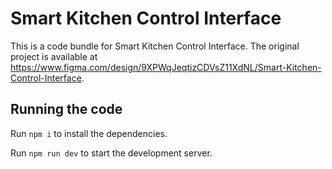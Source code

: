 
  # Smart Kitchen Control Interface

  This is a code bundle for Smart Kitchen Control Interface. The original project is available at https://www.figma.com/design/9XPWqJeqtizCDVsZ11XdNL/Smart-Kitchen-Control-Interface.

  ## Running the code

  Run `npm i` to install the dependencies.

  Run `npm run dev` to start the development server.
  